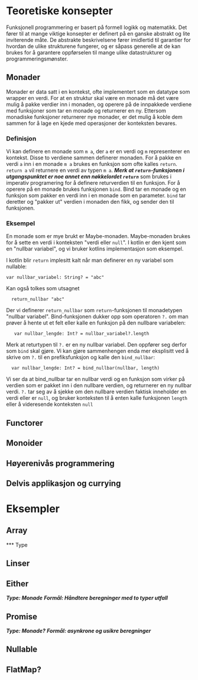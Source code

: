 # Teoretiske konsepter
Funksjonell programmering er basert på formell logikk og matematikk. Det fører til at mange viktige konsepter er definert på en ganske abstrakt og lite inviterende måte. De abstrakte beskrivelsene fører imidlertid til garantier for hvordan de ulike strukturene fungerer, og er såpass generelle at de kan brukes for å garantere oppførselen til mange ulike datastrukturer og programmeringsmønster.

## Monader
Monader er data satt i en kontekst, ofte implementert som en datatype som wrapper en verdi. For at en struktur skal være en monade må det være mulig å pakke verdier inn i monaden, og operere på de innpakkede verdiene med funksjoner som tar en monade og returnerer en ny. Ettersom monadiske funksjoner returnerer nye monader, er det mulig å koble dem sammen for å lage en kjede med operasjoner der konteksten bevares.

### Definisjon
Vi kan definere en monade som `m a`, der `a` er en verdi og `m` representerer en kontekst. Disse to verdiene sammen definerer monaden. For å pakke en verdi `a` inn i en monade `m a` brukes en funksjon som ofte kalles `return`. `return a` vil returnere en verdi av typen `m a`. ***Merk at `return`-funksjonen i utgangspunktet er noe annet enn nøkkelordet `return`*** som brukes i imperativ programering for å definere returverdien til en funksjon. For å operere på en monade brukes funksjonen `bind`. Bind tar en monade og en funksjon som pakker en verdi inn i en monade som en parameter. `bind` tar deretter og "pakker ut" verdien i monaden den fikk, og sender den til funksjonen.

### Eksempel
En monade som er mye brukt er Maybe-monaden. Maybe-monaden brukes for å sette en verdi i konteksten "verdi eller `null`". I kotlin er den kjent som en "nullbar variabel", og vi bruker kotlins implementasjon som eksempel.

I kotlin blir `return` implesitt kalt når man definerer en ny variabel som nullable:

```
var nullbar_variabel: String? = "abc"
```
Kan også tolkes som utsagnet

```
  return_nullbar "abc"
```

Der vi definerer `return_nullbar` som `return`-funksjonen til monadetypen "nullbar variabel". Bind-funksjonen dukker opp som operatoren `?.` om man prøver å hente ut et felt eller kalle en funksjon på den nullbare variabelen:
```
   var nullbar_lengde: Int? = nullbar_variabel?.length
```

Merk at returtypen til `?.` er en ny nullbar variabel. Den oppfører seg derfor som `bind` skal gjøre. Vi kan gjøre sammenhengen enda mer eksplisitt ved å skrive om `?.` til en prefiksfunksjon og kalle den `bind_nullbar`:

```
  var nullbar_lengde: Int? = bind_nullbar(nullbar, length)
```

Vi ser da at bind_nullbar tar en nullbar verdi og en funksjon som virker på verdien som er pakket inn i den nullbare verdien, og returnerer en ny nullbar verdi. `?.` tar seg av å sjekke om den nullbare verdien faktisk inneholder en verdi eller er `null`, og bruker konteksten til å enten kalle funksjonen `length` eller å videresende konteksten `null`

## Functorer

## Monoider

## Høyerenivås programmering

## Delvis applikasjon og currying

# Eksempler

## Array
*** Type

## Linser

## Either
***Type: Monade***
***Formål: Håndtere beregninger med to typer utfall***

## Promise
***Type: Monade?***
***Formål: asynkrone og usikre beregninger***

## Nullable

## FlatMap?

